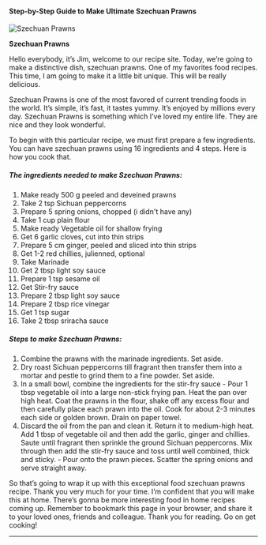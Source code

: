             

#### Step-by-Step Guide to Make Ultimate Szechuan Prawns

![Szechuan Prawns](https://img-global.cpcdn.com/recipes/1389622d2f746488/751x532cq70/szechuan-prawns-recipe-main-photo.jpg)

**Szechuan Prawns**

Hello everybody, it’s Jim, welcome to our recipe site. Today, we’re going to make a distinctive dish, szechuan prawns. One of my favorites food recipes. This time, I am going to make it a little bit unique. This will be really delicious.

Szechuan Prawns is one of the most favored of current trending foods in the world. It’s simple, it’s fast, it tastes yummy. It’s enjoyed by millions every day. Szechuan Prawns is something which I’ve loved my entire life. They are nice and they look wonderful.

To begin with this particular recipe, we must first prepare a few ingredients. You can have szechuan prawns using 16 ingredients and 4 steps. Here is how you cook that.

##### The ingredients needed to make Szechuan Prawns:

1.  Make ready 500 g peeled and deveined prawns
2.  Take 2 tsp Sichuan peppercorns
3.  Prepare 5 spring onions, chopped (i didn't have any)
4.  Take 1 cup plain flour
5.  Make ready Vegetable oil for shallow frying
6.  Get 6 garlic cloves, cut into thin strips
7.  Prepare 5 cm ginger, peeled and sliced into thin strips
8.  Get 1-2 red chillies, julienned, optional
9.  Take Marinade
10.  Get 2 tbsp light soy sauce
11.  Prepare 1 tsp sesame oil
12.  Get Stir-fry sauce
13.  Prepare 2 tbsp light soy sauce
14.  Prepare 2 tbsp rice vinegar
15.  Get 1 tsp sugar
16.  Take 2 tbsp sriracha sauce

##### Steps to make Szechuan Prawns:

1.  Combine the prawns with the marinade ingredients. Set aside.
2.  Dry roast Sichuan peppercorns till fragrant then transfer them into a mortar and pestle to grind them to a fine powder. Set aside.
3.  In a small bowl, combine the ingredients for the stir-fry sauce - Pour 1 tbsp vegetable oil into a large non-stick frying pan. Heat the pan over high heat. Coat the prawns in the flour, shake off any excess flour and then carefully place each prawn into the oil. Cook for about 2-3 minutes each side or golden brown. Drain on paper towel.
4.  Discard the oil from the pan and clean it. Return it to medium-high heat. Add 1 tbsp of vegetable oil and then add the garlic, ginger and chillies. Saute until fragrant then sprinkle the ground Sichuan peppercorns. Mix through then add the stir-fry sauce and toss until well combined, thick and sticky. - Pour onto the prawn pieces. Scatter the spring onions and serve straight away.

So that’s going to wrap it up with this exceptional food szechuan prawns recipe. Thank you very much for your time. I’m confident that you will make this at home. There’s gonna be more interesting food in home recipes coming up. Remember to bookmark this page in your browser, and share it to your loved ones, friends and colleague. Thank you for reading. Go on get cooking!

* * *